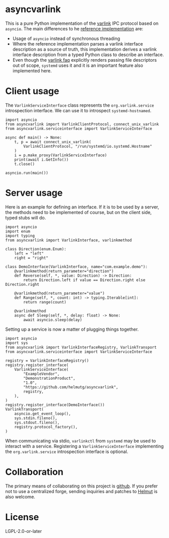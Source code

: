 asyncvarlink
============

This is a pure Python implementation of the [varlink](https://varlink.org) IPC
protocol based on `asyncio`. The main differences to he [reference
implementation](https://github.com/varlink/python) are:

 * Usage of `asyncio` instead of synchronous threading
 * Where the reference implementation parses a varlink interface description
   as a source of truth, this implementation derives a varlink interface
   description from a typed Python class to describe an interface.
 * Even though the [varlink faq](https://varlink.org/FAQ) explicitly renders
   passing file descriptors out of scope, `systemd` uses it and it is an
   important feature also implemented here.

Client usage
============

The `VarlinkServiceInterface` class represents the `org.varlink.service`
introspection interface. We can use it to introspect `systemd-hostnamed`.

    import asyncio
    from asyncvarlink import VarlinkClientProtocol, connect_unix_varlink
    from asyncvarlink.serviceinterface import VarlinkServiceInterface

    async def main() -> None:
        t, p = await connect_unix_varlink(
            VarlinkClientProtocol, "/run/systemd/io.systemd.Hostname"
        )
        i = p.make_proxy(VarlinkServiceInterface)
        print(await i.GetInfo())
        t.close()

    asyncio.run(main())

Server usage
============

Here is an example for defining an interface. If it is to be used by a server,
the methods need to be implemented of course, but on the client side, typed
stubs will do.

    import asyncio
    import enum
    import typing
    from asyncvarlink import VarlinkInterface, varlinkmethod

    class Direction(enum.Enum):
        left = "left"
        right = "right"

    class DemoInterface(VarlinkInterface, name="com.example.demo"):
        @varlinkmethod(return_parameter="direction")
        def Reverse(self, *, value: Direction) -> Direction:
            return Direction.left if value == Direction.right else Direction.right

        @varlinkmethod(return_parameter="value")
        def Range(self, *, count: int) -> typing.Iterable[int]:
            return range(count)

        @varlinkmethod
        async def Sleep(self, *, delay: float) -> None:
            await asyncio.sleep(delay)

Setting up a service is now a matter of plugging things together.

    import asyncio
    import sys
    from asyncvarlink import VarlinkInterfaceRegistry, VarlinkTransport
    from asyncvarlink.serviceinterface import VarlinkServiceInterface

    registry = VarlinkInterfaceRegistry()
    registry.register_interface(
        VarlinkServiceInterface(
            "ExampleVendor",
            "DemonstrationProduct",
            "1.0",
            "https://github.com/helmutg/asyncvarlink",
            registry,
        ),
    )
    registry.register_interface(DemoInterface())
    VarlinkTransport(
        asyncio.get_event_loop(),
        sys.stdin.fileno(),
        sys.stdout.fileno(),
        registry.protocol_factory(),
    )

When communicating via stdio, `varlinkctl` from `systemd` may be used to
interact with a service. Registering a `VarlinkServiceInterface` implementing
the `org.varlink.service` introspection interface is optional.

Collaboration
=============

The primary means of collaborating on this project is
[github](https://github.com/helmutg/asyncvarlink). If you prefer not to use a
centralized forge, sending inquiries and patches to
[Helmut](mailto:helmut@subdivi.de?Subject=asyncvarlink) is also welcome.

License
=======

LGPL-2.0-or-later
